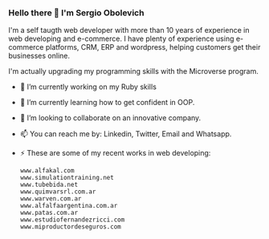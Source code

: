 ### Hello there 👋 I'm Sergio Obolevich

I'm a self taugth web developer with more than 10 years of experience in web developing and e-commerce.
I have plenty of experience using e-commerce platforms, CRM, ERP and wordpress, helping customers get their businesses online.

I'm actually upgrading my programming skills with the Microverse program.

- 🔭 I’m currently working on my Ruby skills
- 🌱 I’m currently learning how to get confident in OOP.
- 👯 I’m looking to collaborate on an innovative company.
- 📫 You can reach me by: Linkedin, Twitter, Email and Whatsapp.

- ⚡ These are some of my recent works in web developing:

      www.alfakal.com
      www.simulationtraining.net
      www.tubebida.net
      www.quimvarsrl.com.ar
      www.warven.com.ar
      www.alfalfaargentina.com.ar
      www.patas.com.ar
      www.estudiofernandezricci.com
      www.miproductordeseguros.com
